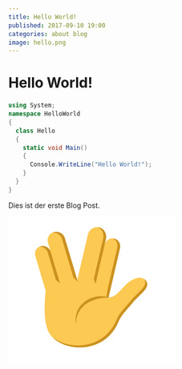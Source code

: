 ```yaml
---
title: Hello World!
published: 2017-09-10 19:00
categories: about blog
image: hello.png
---
```


# Hello World!

```csharp
using System;
namespace HelloWorld
{
  class Hello 
  {
    static void Main() 
    {
      Console.WriteLine("Hello World!");
    }
  }
}
```

Dies ist der erste Blog Post.

![hello.png](hello.png)